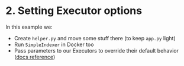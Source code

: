 # 2. Setting Executor options

In this example we:

- Create `helper.py` and move some stuff there (to keep `app.py` light)
- Run `SimpleIndexer` in Docker too
- Pass parameters to our Executors to override their default behavior ([docs reference](https://docs.jina.ai/fundamentals/flow/add-exec-to-flow/#override-executor-config))
